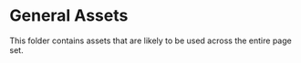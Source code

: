 # General Assets
This folder contains assets that are likely to be used across the entire page set.
